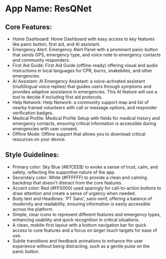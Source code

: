 # **App Name**: ResQNet

## Core Features:

- Home Dashboard: Home Dashboard with easy access to key features like panic button, first aid, and AI assistant.
- Emergency Alert: Emergency Alert Panel with a prominent panic button that sends GPS, emergency type, and voice note to emergency contacts and community responders.
- First Aid Guide: First Aid Guide (offline-ready) offering visual and audio instructions in local languages for CPR, burns, snakebites, and other emergencies.
- AI Assistant: AI Emergency Assistant: a voice-activated assistant (multilingual voice replies) that guides users through symptoms and provides adaptive assistance in emergencies. This AI feature will use a tool to decide if including first aid protocols.
- Help Network: Help Network: a community support map and list of nearby trained volunteers with call or message options, and responder verification badges.
- Medical Profile: Medical Profile Setup with fields for medical history and emergency contacts, ensuring critical information is accessible during emergencies with user consent.
- Offline Mode: Offline support that allows you to download critical resources on your device.

## Style Guidelines:

- Primary color: Sky Blue (#87CEEB) to evoke a sense of trust, calm, and safety, reflecting the supportive nature of the app.
- Secondary color: White (#FFFFFF) to provide a clean and calming backdrop that doesn't distract from the core features.
- Accent color: Red (#FF0000) used sparingly for call-to-action buttons to draw attention and create a sense of urgency when needed.
- Body text and Headlines: 'PT Sans', sans-serif, offering a balance of modernity and readability, ensuring information is easily accessible across the platform.
- Simple, clear icons to represent different features and emergency types, enhancing usability and quick recognition in critical situations.
- A clean, mobile-first layout with a bottom navigation bar for quick access to core features and a focus on larger touch targets for ease of use.
- Subtle transitions and feedback animations to enhance the user experience without being distracting, such as a gentle pulse on the panic button.